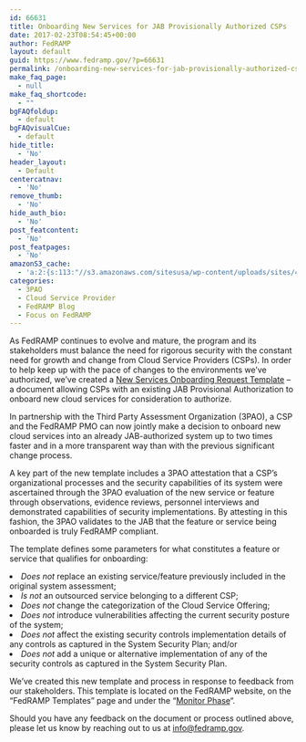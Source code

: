 ```yaml
---
id: 66631
title: Onboarding New Services for JAB Provisionally Authorized CSPs
date: 2017-02-23T08:54:45+00:00
author: FedRAMP
layout: default
guid: https://www.fedramp.gov/?p=66631
permalink: /onboarding-new-services-for-jab-provisionally-authorized-csps/
make_faq_page:
  - null
make_faq_shortcode:
  - ""
bgFAQfoldup:
  - default
bgFAQvisualCue:
  - default
hide_title:
  - 'No'
header_layout:
  - Default
centercatnav:
  - 'No'
remove_thumb:
  - 'No'
hide_auth_bio:
  - 'No'
post_featcontent:
  - 'No'
post_featpages:
  - 'No'
amazonS3_cache:
  - 'a:2:{s:113:"//s3.amazonaws.com/sitesusa/wp-content/uploads/sites/482/2017/02/FedRAMP-New-Service-Onboarding-Request-V2.0.docx";i:66635;s:80:"//www.fedramp.gov/files/2017/02/FedRAMP-New-Service-Onboarding-Request-V2.0.docx";i:66635;}'
categories:
  - 3PAO
  - Cloud Service Provider
  - FedRAMP Blog
  - Focus on FedRAMP
---
```

As FedRAMP continues to evolve and mature, the program and its stakeholders must balance the need for rigorous security with the constant need for growth and change from Cloud Service Providers (CSPs). In order to help keep up with the pace of changes to the environments we’ve authorized, we’ve created a <a href="https://s3.amazonaws.com/sitesusa/wp-content/uploads/sites/482/2017/02/FedRAMP-New-Service-Onboarding-Request-V2.0.docx">New Services Onboarding Request Template</a> &#8211; a document allowing CSPs with an existing JAB Provisional Authorization to onboard new cloud services for consideration to authorize. 

In partnership with the Third Party Assessment Organization (3PAO), a CSP and the FedRAMP PMO can now jointly make a decision to onboard new cloud services into an already JAB-authorized system up to two times faster and in a more transparent way than with the previous significant change process.

A key part of the new template includes a 3PAO attestation that a CSP’s organizational processes and the security capabilities of its system were ascertained through the 3PAO evaluation of the new service or feature through observations, evidence reviews, personnel interviews and demonstrated capabilities of security implementations. By attesting in this fashion, the 3PAO validates to the JAB that the feature or service being onboarded is truly FedRAMP compliant.    

The template defines some parameters for what constitutes a feature or service that qualifies for onboarding:

<li style="font-weight: 400">
  <i>Does not</i> replace an existing service/feature previously included in the original system assessment;
</li>
<li style="font-weight: 400">
  <i>Is not</i> an outsourced service belonging to a different CSP;
</li>
<li style="font-weight: 400">
  <i>Does not</i> change the categorization of the Cloud Service Offering;
</li>
<li style="font-weight: 400">
  <i>Does not</i> introduce vulnerabilities affecting the current security posture of the system;
</li>
<li style="font-weight: 400">
  <i>Does not</i> affect the existing security controls implementation details of any controls as captured in the System Security Plan; and/or
</li>
<li style="font-weight: 400">
  <i>Does not</i> add a unique or alternative implementation of any of the security controls as captured in the System Security Plan.
</li>

We’ve created this new template and process in response to feedback from our stakeholders. This template is located on the FedRAMP website, on the &#8220;FedRAMP Templates&#8221; page and under the &#8220;[Monitor Phase](https://www.fedramp.gov/resources/templates-2016/)&#8220;. 
  
Should you have any feedback on the document or process outlined above, please let us know by reaching out to us at <a href="mailto:info@fedramp.gov">info@fedramp.gov</a>.